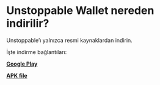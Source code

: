 # Unstoppable Wallet nereden indirilir?

Unstoppable’ı yalnızca resmi kaynaklardan indirin.

İşte indirme bağlantıları:

[**Google Play**](https://play.google.com/store/apps/details?id=io.horizontalsystems.bankwallet)

[**APK file**](https://github.com/horizontalsystems/CoinHub-wallet-android/releases)